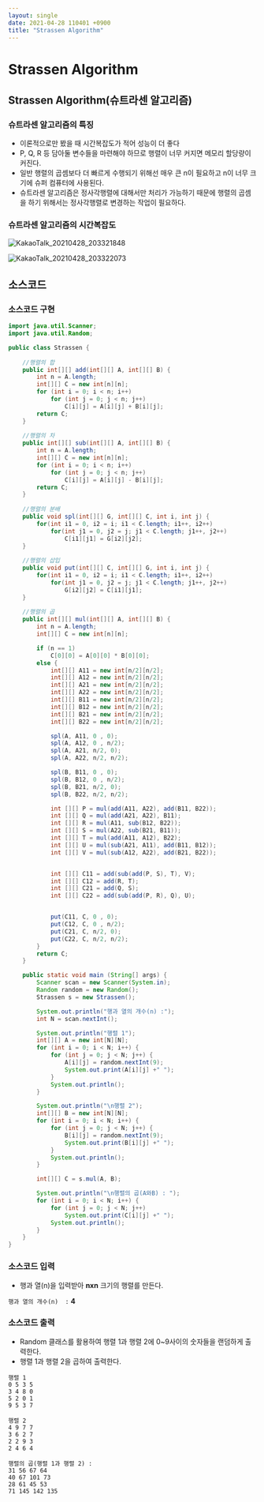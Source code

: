 ```yaml
---
layout: single
date: 2021-04-28 110401 +0900
title: "Strassen Algorithm"
---
```

# Strassen Algorithm

## Strassen Algorithm(슈트라센 알고리즘)

### 슈트라센 알고리즘의 특징

* 이론적으로만 봤을 때 시간복잡도가 적어 성능이 더 좋다
* P, Q, R 등 담아둘 변수들을 마련해야 하므로 행렬이 너무 커지면 메모리 할당량이 커진다.
* 일반 행렬의 곱셈보다 더 빠르게 수행되기 위해선 매우 큰 n이 필요하고 n이 너무 크기에 슈퍼 컴퓨터에 사용된다.
* 슈트라센 알고리즘은 정사각행렬에 대해서만 처리가 가능하기 때문에 행렬의 곱셈을 하기 위해서는 정사각행렬로 변경하는 작업이 필요하다.

### 슈트라센 알고리즘의 시간복잡도
![KakaoTalk_20210428_203321848](https://user-images.githubusercontent.com/80372995/116397864-12c39100-a862-11eb-9a41-1980aef8fe3b.jpg)


![KakaoTalk_20210428_203322073](https://user-images.githubusercontent.com/80372995/116397912-1f47e980-a862-11eb-838a-0ce6a5e7076e.jpg)


## 소스코드

### 소스코드 구현
```java
import java.util.Scanner;
import java.util.Random;

public class Strassen {
    
    //행렬의 합
    public int[][] add(int[][] A, int[][] B) {
        int n = A.length;
        int[][] C = new int[n][n];
        for (int i = 0; i < n; i++)
            for (int j = 0; j < n; j++)
                C[i][j] = A[i][j] + B[i][j];
        return C;
    }
    
    //행렬의 차
    public int[][] sub(int[][] A, int[][] B) {
        int n = A.length;
        int[][] C = new int[n][n];
        for (int i = 0; i < n; i++)
            for (int j = 0; j < n; j++)
                C[i][j] = A[i][j] - B[i][j];
        return C;
    }
    
    //행렬의 분배
    public void spl(int[][] G, int[][] C, int i, int j) {
        for(int i1 = 0, i2 = i; i1 < C.length; i1++, i2++)
            for(int j1 = 0, j2 = j; j1 < C.length; j1++, j2++)
                C[i1][j1] = G[i2][j2];
    }
    
    //행렬의 삽입
    public void put(int[][] C, int[][] G, int i, int j) {
        for(int i1 = 0, i2 = i; i1 < C.length; i1++, i2++)
            for(int j1 = 0, j2 = j; j1 < C.length; j1++, j2++)
                G[i2][j2] = C[i1][j1];
    }
    
    //행렬의 곱
    public int[][] mul(int[][] A, int[][] B) {
        int n = A.length;
        int[][] C = new int[n][n];

        if (n == 1)
            C[0][0] = A[0][0] * B[0][0];
        else {
            int[][] A11 = new int[n/2][n/2];
            int[][] A12 = new int[n/2][n/2];
            int[][] A21 = new int[n/2][n/2];
            int[][] A22 = new int[n/2][n/2];
            int[][] B11 = new int[n/2][n/2];
            int[][] B12 = new int[n/2][n/2];
            int[][] B21 = new int[n/2][n/2];
            int[][] B22 = new int[n/2][n/2];

            spl(A, A11, 0 , 0);
            spl(A, A12, 0 , n/2);
            spl(A, A21, n/2, 0);
            spl(A, A22, n/2, n/2);

            spl(B, B11, 0 , 0);
            spl(B, B12, 0 , n/2);
            spl(B, B21, n/2, 0);
            spl(B, B22, n/2, n/2);

            int [][] P = mul(add(A11, A22), add(B11, B22));
            int [][] Q = mul(add(A21, A22), B11);
            int [][] R = mul(A11, sub(B12, B22));
            int [][] S = mul(A22, sub(B21, B11));
            int [][] T = mul(add(A11, A12), B22);
            int [][] U = mul(sub(A21, A11), add(B11, B12));
            int [][] V = mul(sub(A12, A22), add(B21, B22));


            int [][] C11 = add(sub(add(P, S), T), V);
            int [][] C12 = add(R, T);
            int [][] C21 = add(Q, S);
            int [][] C22 = add(sub(add(P, R), Q), U);


            put(C11, C, 0 , 0);
            put(C12, C, 0 , n/2);
            put(C21, C, n/2, 0);
            put(C22, C, n/2, n/2);
        }
        return C;
    }

    public static void main (String[] args) {
        Scanner scan = new Scanner(System.in);
        Random random = new Random();
        Strassen s = new Strassen();

        System.out.println("행과 열의 개수(n) :");
        int N = scan.nextInt();

        System.out.println("행렬 1");
        int[][] A = new int[N][N];
        for (int i = 0; i < N; i++) {
            for (int j = 0; j < N; j++) {
                A[i][j] = random.nextInt(9);
                System.out.print(A[i][j] +" ");
            }
            System.out.println();
        }

        System.out.println("\n행렬 2");
        int[][] B = new int[N][N];
        for (int i = 0; i < N; i++) {
            for (int j = 0; j < N; j++) {
                B[i][j] = random.nextInt(9);
                System.out.print(B[i][j] +" ");
            }
            System.out.println();
        }

        int[][] C = s.mul(A, B);

        System.out.println("\n행렬의 곱(A와B) : ");
        for (int i = 0; i < N; i++) {
            for (int j = 0; j < N; j++)
                System.out.print(C[i][j] +" ");
            System.out.println();
        }
    }
}
```
### 소스코드 입력
* 행과 열(n)을 입력받아 **nxn** 크기의 행렬를 만든다.

`행과 열의 개수(n)  :` **4**

### 소스코드 출력
* Random 클래스를 활용하여 행렬 1과 행렬 2에 0~9사이의 숫자들을 랜덤하게 출력한다.
* 행렬 1과 행렬 2을 곱하여 출력한다.


```
행렬 1
0 5 3 5 
3 4 8 0 
5 2 0 1 
9 5 3 7 

행렬 2
4 9 7 7 
3 6 2 7 
2 2 9 3 
2 4 6 4 

행렬의 곱(행렬 1과 행렬 2) : 
31 56 67 64 
40 67 101 73 
28 61 45 53 
71 145 142 135
```